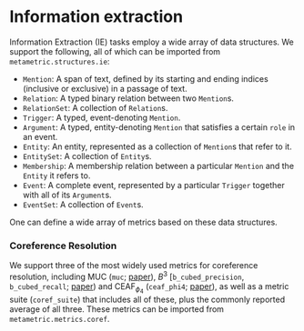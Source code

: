 # Information extraction


Information Extraction (IE) tasks employ a wide array of data structures. We support the following, all of which can be imported from `metametric.structures.ie`:

- `Mention`: A span of text, defined by its starting and ending indices (inclusive or exclusive) in a passage of text.
- `Relation`: A typed binary relation between two `Mention`s.
- `RelationSet`: A collection of `Relation`s.
- `Trigger`: A typed, event-denoting `Mention`.
- `Argument`: A typed, entity-denoting `Mention` that satisfies a certain `role` in an event.
- `Entity`: An entity, represented as a collection of `Mention`s that refer to it.
- `EntitySet`: A collection of `Entity`s.
- `Membership`: A membership relation between a particular `Mention` and the `Entity` it refers to.
- `Event`: A complete event, represented by a particular `Trigger` together with all of its `Argument`s.
- `EventSet`: A collection of `Event`s.

One can define a wide array of metrics based on these data structures.


### Coreference Resolution

We support three of the most widely used metrics for coreference resolution, including $\text{MUC}$ (`muc`; [paper](https://aclanthology.org/M95-1005/)), $B^3$ [`b_cubed_precision`, `b_cubed_recall`; [paper](https://citeseerx.ist.psu.edu/document?repid=rep1&type=pdf&doi=ccdacc60d9d68dfc1f94e7c68bd56646c000e4ab)) and $\text{CEAF}_{\phi_4}$ (`ceaf_phi4`; [paper](https://aclanthology.org/H05-1004/)), as well as a metric suite (`coref_suite`) that includes all of these, plus the commonly reported average of all three. These metrics can be imported from `metametric.metrics.coref`.
